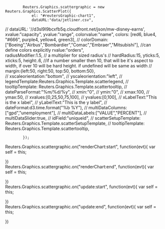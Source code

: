  			Reuters.Graphics.scattergraphic = new Reuters.Graphics.ScatterPlot({
				el: "#reutersGraphic-chart1",
				dataURL:"data/jetliner.csv",
//              dataURL: '//d3sl9l9bcxfb5q.cloudfront.net/json/mw-disney-earns',
				xvalue:"capacity",
				yvalue:"range",	
				colorvalue:"name",
				colors: [red6, blue4, "#666", purple4, yellow4, green3],
//				colorDomain:["Boeing","Airbus","Bombardier","Comac","Embraer","Mitsubishi"],  //can define colors explicitly
				rvalue:"orders",				
				radiusModifier:1.5, // a multiplier for sized radius's
//				hardRadius:15, 
				yticks:5,
				xticks:5,
				height:.6, //if a number smaller then 10, that will be it's aspect to width, if over 10 will be hard height.  if undefined will be same as width
//				margin:{left:50, right:50, top:50, bottom:50},			
//				xscaleorientation:"bottom",
//				yscaleorientation:"left",
//				legendTemplate:Reuters.Graphics.Template.scatterlegend,
//				tooltipTemplate: Reuters.Graphics.Template.scattertooltip,
//				dateParseFormat:"%m/%d/%y",
//				xmin:"0",
//				ymin:"0",
//				xmax:100,
//				ymax:50,
//				xvalues:[0,25,50,75,100],
//				yvalues:[0,100],
//				xLabelText:"This is the x label",
//				yLabelText:"This is the y label",
//				dateFormat:d3.time.format("%b %Y"),
//				multiDataColumns:["gpd","unemployment"],
//				multiDataLabels:["VALUE","PERCENT"],
//				multiDataSlider:true,
//				idField:"uniqueid",
//				scatterSetupTemplate: Reuters.Graphics.Template.scatterSetupTemplate,
//				tooltipTemplate: Reuters.Graphics.Template.scattertooltip,

			});  		


Reuters.Graphics.scattergraphic.on("renderChart:start", function(evt){
    var self = this;
    
})		
Reuters.Graphics.scattergraphic.on("renderChart:end", function(evt){
    var self = this;
    
})		
Reuters.Graphics.scattergraphic.on("update:start", function(evt){
    var self = this;
    
})		
Reuters.Graphics.scattergraphic.on("update:end", function(evt){
    var self = this;
    
})	